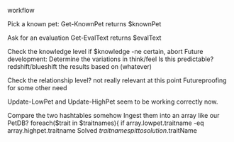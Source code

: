 workflow

Pick a known pet:		Get-KnownPet
	returns $knownPet

Ask for an evaluation	Get-EvalText
	returns $evalText

Check the knowledge level
		if $knowledge -ne certain, abort
		Future development: Determine the variations in think/feel
			Is this predictable?
			redshift/blueshift the results based on (whatever)

Check the relationship level?
	not really relevant at this point
	Futureproofing for some other need

Update-LowPet and Update-HighPet seem to be working correctly now.

Compare the two hashtables somehow
	Ingest them into an array like our PetDB?
	foreach($trait in $traitnames){
	if array.lowpet.traitname -eq array.highpet.traitname
		Solved $traitname
		spit to solution.$traitName
		
	
